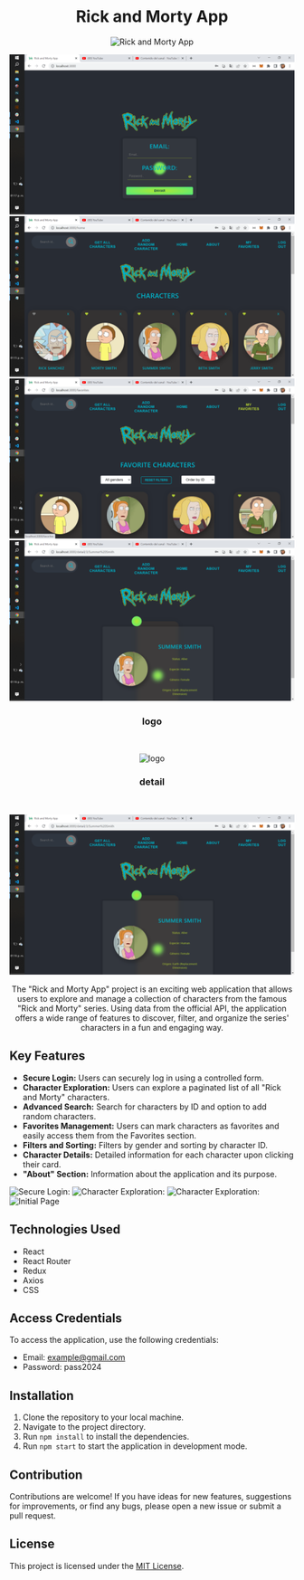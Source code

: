 


<div align="center">

# Rick and Morty App

![Rick and Morty App](/rickandmorty-front/public/Logo2.png)

![Login](src/imagelogin.png)
![Home](src/imagehome.png)
![favorite](src/imagefavorite.png)
![detail](src/imagedetail.png)


<h3 align = "center" >logo </h3>
<br/>
<p>
 <img alignself=center width=800px src="/rickandmorty-front/public/Logo2.png" alt="logo" />
</p>
<h3 align = "center" >detail </h3>
<br/>
<p>
 <img alignself=center width=800px src="src/imagedetail.png" alt="detail" />
</p>

The "Rick and Morty App" project is an exciting web application that allows users to explore and manage a collection of characters from the famous "Rick and Morty" series. Using data from the official API, the application offers a wide range of features to discover, filter, and organize the series' characters in a fun and engaging way.

</div>

## Key Features

- **Secure Login:** Users can securely log in using a controlled form.
- **Character Exploration:** Users can explore a paginated list of all "Rick and Morty" characters.
- **Advanced Search:** Search for characters by ID and option to add random characters.
- **Favorites Management:** Users can mark characters as favorites and easily access them from the Favorites section.
- **Filters and Sorting:** Filters by gender and sorting by character ID.
- **Character Details:** Detailed information for each character upon clicking their card.
- **"About" Section:** Information about the application and its purpose.

![Secure Login:](/rickandmorty-front/src/imagelogin.png)
![Character Exploration:](/rickandmorty-front/src/imagehome.png)
![Character Exploration:](/rickandmorty-front/src/imagefavorite.png)
![Initial Page](/rickandmorty-front/src/imagedetail.png)





## Technologies Used

- React
- React Router
- Redux
- Axios
- CSS

## Access Credentials

To access the application, use the following credentials:

- Email: example@gmail.com
- Password: pass2024

## Installation

1. Clone the repository to your local machine.
2. Navigate to the project directory.
3. Run `npm install` to install the dependencies.
4. Run `npm start` to start the application in development mode.

## Contribution

Contributions are welcome! If you have ideas for new features, suggestions for improvements, or find any bugs, please open a new issue or submit a pull request.

## License

This project is licensed under the [MIT License](https://opensource.org/licenses/MIT).
